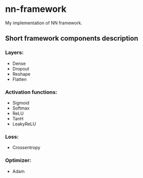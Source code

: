 # nn-framework
 My implementation of NN framework.

## Short framework components description

### Layers:
- Dense
- Dropout
- Reshape
- Flatten

### Activation functions:
- Sigmoid
- Softmax
- ReLU
- TanH
- LeakyReLU

### Loss:
- Crossentropy

### Optimizer:
- Adam